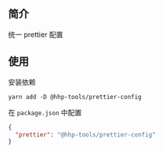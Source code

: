 ## 简介

统一 prettier 配置

## 使用

安装依赖

```shell
yarn add -D @hhp-tools/prettier-config
```

在 `package.json` 中配置

```json
{
  "prettier": "@hhp-tools/prettier-config"
}
```
